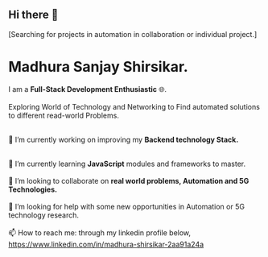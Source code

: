 ## Hi there 👋 <br>
[Searching for projects in automation in collaboration or individual project.]

# Madhura Sanjay Shirsikar.

I am a <b>Full-Stack Development Enthusiastic</b> 🌐.<br><br>
Exploring World of Technology and Networking to Find automated solutions to different read-world Problems.<br><br>

🔭 I’m currently working on improving my <b>Backend technology Stack.</b><br><br>

🌱 I’m currently learning <b>JavaScript</b> modules and frameworks to master.<br><br>
👯 I’m looking to collaborate on <b> real world problems, Automation and 5G Technologies.</b><br><br>
🤔 I’m looking for help with some new opportunities in Automation or 5G technology research.<br><br>
📫 How to reach me: through my linkedin profile below,<br>
https://www.linkedin.com/in/madhura-shirsikar-2aa91a24a<br><br>

